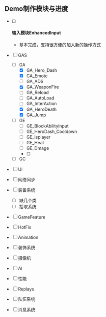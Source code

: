 ## Demo制作模块与进度

- [ ] #### 输入模块EnhancedInput

  - 基本完成，支持很方便的加入新的操作方式

- [ ] GAS

  - [ ] GA
    - [x] GA_Hero_Dash
    - [x] GA_Emote
    - [ ] GA_ADS
    - [x] GA_WeaponFire
    - [ ] GA_Reload
    - [ ] GA_AutoLoad
    - [ ] GA_InterAction
    - [x] GA_HeroDeath
    - [x] GA_Jump
  - [ ] GE
    - [ ] GE_BlockAbilityInput
    - [ ] GE_HeroDash_Cooldown
    - [ ] GE_Isplayer
    - [ ] GE_Heal
    - [ ] GE_Dmage
    - [ ] 
  - [ ] GC

- [ ] UI

- [ ] 网络同步

- [ ] 装备系统

  - [ ] 缺几个类
  - [ ] 拾取系统

- [ ] GameFeature

- [ ] HotFix

- [ ] Animation

- [ ] 装饰系统

- [ ] 摄像机

- [ ] AI

- [ ] 性能

- [ ] Replays

- [ ] 队伍系统

- [ ] 消息系统

  